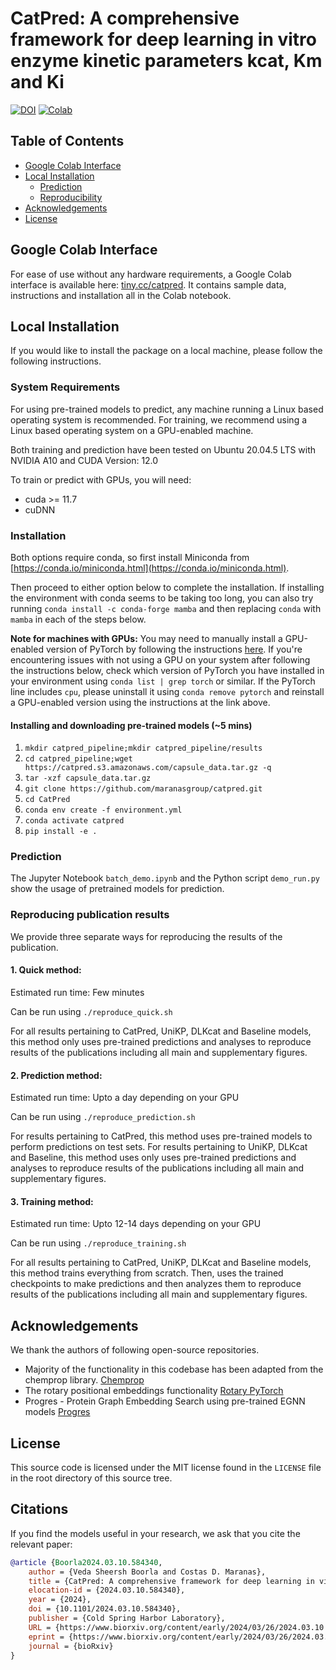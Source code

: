 # CatPred: A comprehensive framework for deep learning in vitro enzyme kinetic parameters kcat, Km and Ki

[![DOI](https://img.shields.io/badge/DOI-10.1101/2024.03.10.584340-blue)](https://www.biorxiv.org/content/10.1101/2024.03.10.584340v2)
[![Colab](https://img.shields.io/badge/GoogleColab-tiny.cc/catpred-red)](https://tiny.cc/catpred)

## Table of Contents

- [Google Colab Interface](#colab-interface)
- [Local Installation](#local-installation)
   - [Prediction](#predict)
   - [Reproducibility](#reproduce)
- [Acknowledgements](#acknw)
- [License](#license)

## Google Colab Interface <a name="colab-interface"></a>

For ease of use without any hardware requirements, a Google Colab interface is available here: [tiny.cc/catpred](http://tiny.cc/catpred).
It contains sample data, instructions and installation all in the Colab notebook.

## Local Installation <a name="local-installation"></a>

If you would like to install the package on a local machine, please follow the following instructions.

### System Requirements <a name="requirements"></a>

For using pre-trained models to predict, any machine running a Linux based operating system is recommended.
For training, we recommend using a Linux based operating system on a GPU-enabled machine.

Both training and prediction have been tested on Ubuntu 20.04.5 LTS with NVIDIA A10 and CUDA Version: 12.0

To train or predict with GPUs, you will need:
 * cuda >= 11.7
 * cuDNN

### Installation <a name="installing"></a>

Both options require conda, so first install Miniconda from [https://conda.io/miniconda.html](https://conda.io/miniconda.html).

Then proceed to either option below to complete the installation. If installing the environment with conda seems to be taking too long, you can also try running `conda install -c conda-forge mamba` and then replacing `conda` with `mamba` in each of the steps below.

**Note for machines with GPUs:** You may need to manually install a GPU-enabled version of PyTorch by following the instructions [here](https://pytorch.org/get-started/locally/). If you're encountering issues with not using a GPU on your system after following the instructions below, check which version of PyTorch you have installed in your environment using `conda list | grep torch` or similar. If the PyTorch line includes `cpu`, please uninstall it using `conda remove pytorch` and reinstall a GPU-enabled version using the instructions at the link above.

#### Installing and downloading pre-trained models (~5 mins)

1. `mkdir catpred_pipeline;mkdir catpred_pipeline/results`
2. `cd catpred_pipeline;wget https://catpred.s3.amazonaws.com/capsule_data.tar.gz -q`
3. `tar -xzf capsule_data.tar.gz`
4. `git clone https://github.com/maranasgroup/catpred.git`
5. `cd CatPred`
6. `conda env create -f environment.yml`
7. `conda activate catpred`
8. `pip install -e .`

### Prediction <a name="predict"></a>

The Jupyter Notebook `batch_demo.ipynb` and the Python script `demo_run.py` show the usage of pretrained models for prediction. 

### Reproducing publication results <a name="reproduce"></a>

We provide three separate ways for reproducing the results of the publication. 

#### 1. Quick method: 

Estimated run time: Few minutes

Can be run using 
`./reproduce_quick.sh`

For all results pertaining to CatPred, UniKP, DLKcat and Baseline models, this method only uses pre-trained predictions and analyses to reproduce results of the publications including all main and supplementary figures. 

#### 2. Prediction method: 

Estimated run time: Upto a day depending on your GPU

Can be run using 
`./reproduce_prediction.sh`

For results pertaining to CatPred, this method uses pre-trained models to perform predictions on test sets. 
For results pertaining to UniKP, DLKcat and Baseline, this method uses only uses pre-trained predictions and analyses to reproduce results of the publications including all main and supplementary figures. 

#### 3. Training method: 

Estimated run time: Upto 12-14 days depending on your GPU

Can be run using 
`./reproduce_training.sh`

For all results pertaining to CatPred, UniKP, DLKcat and Baseline models, this method trains everything from scratch. Then, uses the trained checkpoints to make predictions and then analyzes them to reproduce results of the publications including all main and supplementary figures. 

## Acknowledgements <a name="acknw"></a>

We thank the authors of following open-source repositories. 

- Majority of the functionality in this codebase has been adapted from the chemprop library. 
[Chemprop](http://github.com/chemprop/)
- The rotary positional embeddings functionality
[Rotary PyTorch](https://github.com/lucidrains/rotary-embedding-torch)
- Progres - Protein Graph Embedding Search using pre-trained EGNN models
[Progres](https://github.com/greener-group/progres.git)

## License <a name="license"></a>

This source code is licensed under the MIT license found in the `LICENSE` file
in the root directory of this source tree.

## Citations <a name="citations"></a>

If you find the models useful in your research, we ask that you cite the relevant paper:

```bibtex
@article {Boorla2024.03.10.584340,
	author = {Veda Sheersh Boorla and Costas D. Maranas},
	title = {CatPred: A comprehensive framework for deep learning in vitro enzyme kinetic parameters kcat, Km and Ki},
	elocation-id = {2024.03.10.584340},
	year = {2024},
	doi = {10.1101/2024.03.10.584340},
	publisher = {Cold Spring Harbor Laboratory},
	URL = {https://www.biorxiv.org/content/early/2024/03/26/2024.03.10.584340},
	eprint = {https://www.biorxiv.org/content/early/2024/03/26/2024.03.10.584340.full.pdf},
	journal = {bioRxiv}
}
```
